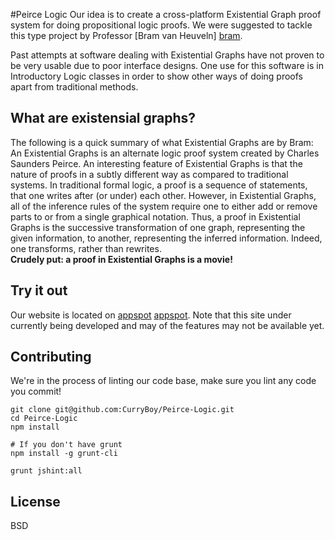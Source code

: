 #Peirce Logic
Our idea is to create a cross-platform Existential Graph proof system for doing propositional logic proofs. We were suggested to tackle this type project by Professor [Bram van Heuveln] [bram].

Past attempts at software dealing with Existential Graphs have not proven to be very usable due to poor interface designs. One use for this software is in Introductory Logic classes in order to show other ways of doing proofs apart from traditional methods.

What are existensial graphs?
---
The following is a quick summary of what Existential Graphs are by Bram:  
An Existential Graphs is an alternate logic proof system created by Charles Saunders Peirce. An interesting feature of Existential Graphs is that the nature of proofs in a subtly different way as compared to traditional systems. In traditional formal logic, a proof is a sequence of statements, that one writes after (or under) each other. However, in Existential Graphs, all of the inference rules of the system require one to either add or remove parts to or from a single graphical notation. Thus, a proof in Existential Graphs is the successive transformation of one graph, representing the given information, to another, representing the inferred information. Indeed, one transforms, rather than rewrites.  
**Crudely put: a proof in Existential Graphs is a movie!**

Try it out
---
Our website is located on [appspot] [appspot]. Note that this site under currently being developed and may of the features may not be available yet.

Contributing
---
We're in the process of linting our code base, make sure you lint any code you commit!

```
git clone git@github.com:CurryBoy/Peirce-Logic.git
cd Peirce-Logic
npm install

# If you don't have grunt
npm install -g grunt-cli

grunt jshint:all
```

License
----
BSD

[bram]:http://homepages.rpi.edu/~heuveb/
[appspot]:http://peirce-logic.appspot.com/
